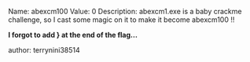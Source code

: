 Name: abexcm100
Value: 0
Description: abexcm1.exe is a baby crackme challenge, so I cast some magic on it to make it become abexcm100 !!

**I forgot to add } at the end of the flag...**

author: terrynini38514
